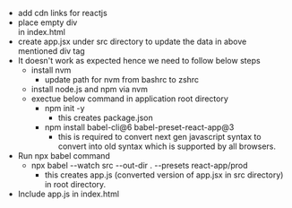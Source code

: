 - add cdn links for reactjs
- place empty div <div id="root"></div> in index.html
- create app.jsx under src directory to update the data in above mentioned div tag
- It doesn't work as expected hence we need to follow below steps
    - install nvm
        - update path for nvm from bashrc to zshrc
    - install node.js and npm via nvm
    - exectue below command in application root directory
        - npm init -y
            - this creates package.json
        - npm install babel-cli@6 babel-preset-react-app@3
            - this is required to convert next gen javascript syntax to convert into old syntax which is supported by all browsers.
- Run npx babel command
    - npx babel --watch src --out-dir . --presets react-app/prod
        - this creates app.js (converted version of app.jsx in src directory) in root directory.
- Include app.js in index.html


